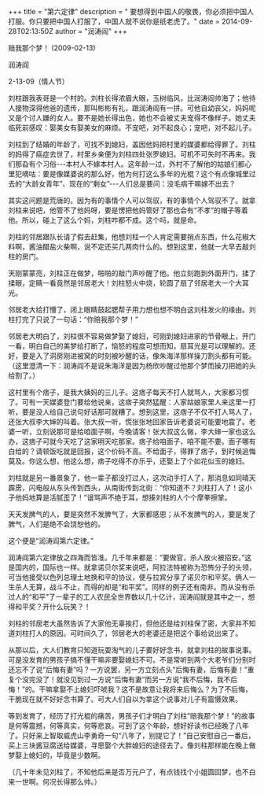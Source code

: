+++
title = "第六定律"
description = " 要想得到中国人的敬畏，你必须把中国人打服。你只要把中国人打服了，中国人就不说你是纸老虎了。"
date = 2014-09-28T02:13:50Z
author = "润涛阎"
+++



赔我那个梦！ (2009-02-13) 


润涛阎


2-13-09（情人节）



刘柱跟我表哥是一个村的。刘柱长得浓眉大眼，玉树临风，比润涛阎帅海了；他待人接物深得他爸的遗传，那叫彬彬有礼，跟润涛阎有一拼。可他自幼丧父，妈妈呢又是个讨人嫌的女人。要不是她长得出色，她也不会被丈夫宠得不像样子。她丈夫临死前感叹：娶美女有娶美女的麻烦。不宠吧，对不起良心；宠吧，对不起儿子。

刘柱到了结婚的年龄了，可找不到媳妇，盖因他妈把村里的媒婆都给得罪了。刘柱的妈得了癌症去世了，村里乡亲便为刘柱四处张罗媳妇。可机不可失时不再来。我们那旮有个习俗---本村人不嫁本村人。这年龄一过，外村不了解他的姑娘们都心里犯嘀咕：要是像媒婆说的那么好，他为何打这么多年的光棍？这个有点像城里过去的“大龄女青年”、现在的“剩女”---人们总是要问：没毛病干嘛嫁不出去？

其实这问题是荒唐的。因为有的事情个人可以驾驭，有的事情个人驾驭不了。就拿刘柱来说吧，他管不了他妈呀，要是愣把他妈管好了那也会有“不孝”的帽子等着他。所以，碰上了这么个妈，刘柱咋都不成。这个吗，就是命。

刘柱的邻居跟队长请了假去赶集，他想刘柱一个人肯定需要捎点东西，什么花椒大料啊，酱油醋盐火柴啊，说不定还买几两肉什么的。想到这里，他就一大早去敲刘柱的房门。

天刚蒙蒙亮，刘柱正在做梦，啪啪的敲门声吵醒了他。他立刻跑到外面开门，揉了揉眼，定睛一看竟然是邻居老大！刘柱怒火中烧，轮圆了扇了邻居老大一个大耳光。

邻居老大给打懵了，闭上眼睛鼓起腮帮子用力想也想不明白这刘柱发火的缘由。刘柱打完了只说了一句话：“你赔我那个梦！”

邻居老大明白了，刘柱很不容易做梦娶了媳妇，可刚到媳妇进家的节骨眼上，开门一看，明白自己的美梦给打断了，恼怒的程度可想而知，扇耳光是可以理解的。还好，要是入了洞房刚进被窝的时刻被吵醒的话，像朱海洋那样操刀割头都有可能。（这里澄清一下：润涛阎不是说朱海洋是因为杨欣吵醒过他那个梦而操刀把她的头给割了。）

这村里有个痞子，是我大姨妈的三儿子。这痞子每天不打人就骂人，大家都习惯了。可有一天媒婆登门要给他说亲，这痞子突然猛醒：人家姑娘家里人来这里一打听，要是没人给自己说句好话那可就糟了。想到这里，这痞子不仅不打人骂人了，还张大叔李大婶的叫着。张大叔一听，慌张张地回家告诉老婆说可能要地震了。老婆一听，立刻说那可是给咱面子啊，今晚请客！张大叔这么做，李大婶一家也这么办，这痞子可就今天吃了这家明天吃那家。痞子给咱面子，咱不能不要。面子哪有白给的？请顿饭吃就是回报，这个价码不高。不给面子，得罪了痞子，到时候追悔莫及。你这么想，他这么想，痞子吃得不亦乐乎，还娶上了个如花似玉的媳妇。

刘柱就是另一番景象了，他一辈子都没打过人，这次动手打人了，那消息如同晴天霹雳，闪电般从东头传到西头，从南街传到北街：“你知道不？刘柱打人了！这小子他妈地算是活腻歪了！”谩骂声不绝于耳，想揍刘柱的人个个摩拳擦掌。

天天发脾气的人，要是突然不发脾气了，大家都感恩；从不发脾气的人，要是发了脾气，人们是绝不会饶恕他的。

这个便是“润涛阎第六定律。”

润涛阎第六定律放之四海而皆准。几千年来都是：“要做官，杀人放火被招安。”这是国内的，国际也一样。就拿诺贝尔奖来说吧，阿拉法特被称为恐怖分子的头领，可当他接受以色列总理土地换和平的协议，便与拉宾分享了诺贝尔和平奖。俩人一生杀人无算，战斗不止，而得的却是“和平奖”。同样的例子还有南非。而从没有杀过人的“和平”了一辈子的工人农民全世界数以几十亿计，润涛阎就是其中之一，想得和平奖？开什么玩笑？！

刘柱的邻居老大虽然告诉了大家他无辜挨打，但他还是给刘柱保了密，大家并不知道刘柱打人的原因。可时间久了，邻居老大的老婆还是把这个事给说出来了。

从那以后，大人们教育只知道玩耍淘气的儿子要好好念书，就拿刘柱的故事说事。可是没发育的男孩子搞不懂干嘛非要娶媳妇不可。不是常听到两个大老爷们分别时还忘不了说“后悔有妻”吗？一方说罢，另一方立刻点头“后悔有妻，后悔有妻！”重复个没完没了！就没见到过一方说“后悔有妻”而另一方说“我不后悔，我不后悔！”的。干嘛拿娶不上媳妇吓唬我？这不是故意让我将来后悔么？为了不后悔，干脆现在就不好好念书算了。可大人们自以为拿这个说事对儿子有震慑效果。

等到发育了，经历了打光棍的痛苦，男孩子们才明白了刘柱“赔我那个梦！”的故事是何等震撼，何等真实，何等悲哀。可到了这个年龄，想好好读书已经晚了八年了。只好来上智取威虎山李勇奇一句“八年了，别提它了！”自己安慰自己一番后，买上三块酱豆腐送给媒婆，寻思娶个大胖媳妇的途径去了。像刘柱那样能在晚上做梦娶上媳妇的，毕竟是少数啊。


（几十年未见刘柱了，不知他后来是否万元户了，有点钱找个小姐圆回梦，也不白来一世啊。何况长得那么帅。）
